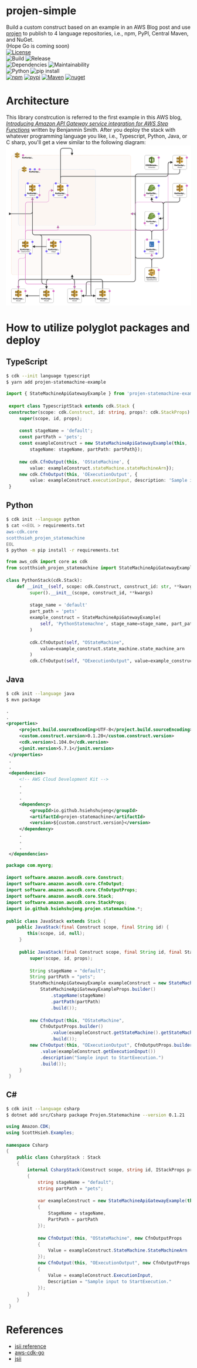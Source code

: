 # projen-simple  
Build a custom construct based on an example in an AWS Blog post and use [projen](https://github.com/projen/projen) to publish to 4 language repositories, i.e., npm, PyPI, Central Maven, and NuGet.     
(Hope Go is coming soon)  
[![License](https://img.shields.io/badge/License-Apache%202.0-green)](https://opensource.org/licenses/Apache-2.0)  
![Build](https://github.com/HsiehShuJeng/projen-simple/actions/workflows/build.yml/badge.svg) ![Release](https://github.com/HsiehShuJeng/projen-simple/workflows/Release/badge.svg)  
![Dependencies](https://david-dm.org/HsiehShuJeng/projen-simple.svg) ![Maintainability](https://api.codeclimate.com/v1/badges/233d6164cc263400b9e5/maintainability)  
![Python](https://img.shields.io/pypi/pyversions/scotthsieh_projen_statemachine) ![pip install](https://img.shields.io/badge/pip%20install-scotthsieh__projen__statemachine-blue)  
[![npm](https://img.shields.io/npm/v/projen-statemachine-example)](https://www.npmjs.com/package/projen-statemachine-example) [![pypi](https://img.shields.io/pypi/v/scotthsieh_projen_statemachine)](https://pypi.org/project/scotthsieh-projen-statemachine/) [![Maven](https://img.shields.io/maven-central/v/io.github.hsiehshujeng/projen-statemachine)](https://search.maven.org/artifact/io.github.hsiehshujeng/projen-statemachine) [![nuget](https://img.shields.io/nuget/v/Projen.Statemachine)](https://www.nuget.org/packages/Projen.Statemachine/)  

# Architecture  
This library constrcution is referred to the first example in this AWS blog, [*Introducing Amazon API Gateway service integration for AWS Step Functions*](https://aws.amazon.com/tw/blogs/compute/introducing-amazon-api-gateway-service-integration-for-aws-step-functions/) written by Benjanmin Smith. After you deploy the stack with whatever programming language you like, i.e., Typescript, Python, Java, or C sharp, you'll get a view similar to the following diagram:  
![image](images/designer_view.png)  

# How to utilize polyglot packages and deploy     
## TypeScript
   ```bash
   $ cdk --init language typescript
   $ yarn add projen-statemachine-example
   ```
   ```typescript
   import { StateMachineApiGatewayExample } from 'projen-statemachine-example';

    export class TypescriptStack extends cdk.Stack {
    constructor(scope: cdk.Construct, id: string, props?: cdk.StackProps) {
        super(scope, id, props);

        const stageName = 'default';
        const partPath = 'pets';
        const exampleConstruct = new StateMachineApiGatewayExample(this, 'KerKer', {
            stageName: stageName, partPath: partPath});

        new cdk.CfnOutput(this, 'OStateMachine', {
            value: exampleConstruct.stateMachine.stateMachineArn});
        new cdk.CfnOutput(this, 'OExecutionOutput', {
            value: exampleConstruct.executionInput, description: 'Sample input to StartExecution.'});
    }
   ```
## Python  
   ```bash
   $ cdk init --language python
   $ cat <<EOL > requirements.txt
aws-cdk.core
scotthsieh_projen_statemachine
EOL
   $ python -m pip install -r requirements.txt
   ```
   ```python
   from aws_cdk import core as cdk
   from scotthsieh_projen_statemachine import StateMachineApiGatewayExample

   class PythonStack(cdk.Stack):
       def __init__(self, scope: cdk.Construct, construct_id: str, **kwargs) -> None:
            super().__init__(scope, construct_id, **kwargs)
            
            stage_name = 'default'
            part_path = 'pets'
            example_construct = StateMachineApiGatewayExample(
                self, 'PythonStatemachne', stage_name=stage_name, part_path=part_path,
            )

            cdk.CfnOutput(self, "OStateMachine",
                value=example_construct.state_machine.state_machine_arn
            )
            cdk.CfnOutput(self, "OExecutionOutput", value=example_construct.execution_input, description="Sample input to StartExecution.")
   ```
## Java  
   ```bash
   $ cdk init --language java
   $ mvn package
   ```
   ```xml
   .
   .
   <properties>
        <project.build.sourceEncoding>UTF-8</project.build.sourceEncoding>
        <custom.construct.version>0.1.20</custom.construct.version>
        <cdk.version>1.104.0</cdk.version>
        <junit.version>5.7.1</junit.version>
    </properties>
    .
    .
    <dependencies>
        <!-- AWS Cloud Development Kit -->
        .
        .
        .
        <dependency>
            <groupId>io.github.hsiehshujeng</groupId>
            <artifactId>projen-statemachine</artifactId>
            <version>${custom.construct.version}</version>
        </dependency>
        .
        .
        .
    </dependencies>
   ```
   ```java
   package com.myorg;

   import software.amazon.awscdk.core.Construct;
   import software.amazon.awscdk.core.CfnOutput;
   import software.amazon.awscdk.core.CfnOutputProps;
   import software.amazon.awscdk.core.Stack;
   import software.amazon.awscdk.core.StackProps;
   import io.github.hsiehshujeng.projen.statemachine.*;
   
   public class JavaStack extends Stack {
       public JavaStack(final Construct scope, final String id) {
           this(scope, id, null);
        }

        public JavaStack(final Construct scope, final String id, final StackProps props) {
            super(scope, id, props);
            
            String stageName = "default";
            String partPath = "pets";
            StateMachineApiGatewayExample exampleConstruct = new StateMachineApiGatewayExample(this, "KerKer",
                StateMachineApiGatewayExampleProps.builder()
                    .stageName(stageName)
                    .partPath(partPath)
                    .build());

            new CfnOutput(this, "OStateMachine",
                CfnOutputProps.builder()
                    .value(exampleConstruct.getStateMachine().getStateMachineArn())
                    .build());
            new CfnOutput(this, "OExecutionOutput", CfnOutputProps.builder()
                .value(exampleConstruct.getExecutionInput())
                .description("Sample input to StartExecution.")
                .build());
        }
    }
   ```
## C#  
   ```bash
   $ cdk init --language csharp
   $ dotnet add src/Csharp package Projen.Statemachine --version 0.1.21
   ```
   ```cs
   using Amazon.CDK;
   using ScottHsieh.Examples;
   
   namespace Csharp
   {
       public class CsharpStack : Stack
       {
           internal CsharpStack(Construct scope, string id, IStackProps props = null) : base(scope, id, props)
           {
               string stageName = "default";
               string partPath = "pets";
               
               var exampleConstruct = new StateMachineApiGatewayExample(this, "KerKer", new StateMachineApiGatewayExampleProps
               {
                   StageName = stageName,
                   PartPath = partPath
               });
               
               new CfnOutput(this, "OStateMachine", new CfnOutputProps
               {
                   Value = exampleConstruct.StateMachine.StateMachineArn
               });
               new CfnOutput(this, "OExecutionOutput", new CfnOutputProps
               {
                   Value = exampleConstruct.ExecutionInput,
                   Description = "Sample input to StartExecution."
               });
           }
       }
    }
```


# References  
* [jsii reference](https://github.com/cdklabs/jsii-release)  
* [aws-cdk-go](https://github.com/aws/aws-cdk-go)  
* [jsii](https://github.com/aws/jsii)  